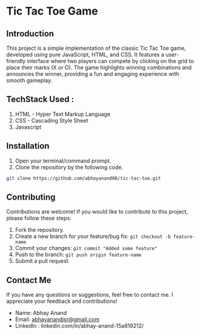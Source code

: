 # **Tic Tac Toe Game**

## Introduction
This project is a simple implementation of the classic Tic Tac Toe game, developed using pure JavaScript, HTML, and CSS. It features a user-friendly interface where two players can compete by clicking on the grid to place their marks (X or O). The game highlights winning combinations and announces the winner, providing a fun and engaging experience with smooth gameplay.

## TechStack Used :
1. HTML - Hyper Text Markup Language
2. CSS - Cascading Style Sheet
3. Javascript

## Installation
1. Open your terminal/command prompt.
2. Clone the repository by the following code.
```bash
git clone https://github.com/abhayanand08/tic-tac-toe.git
```

## Contributing
Contributions are welcome! If you would like to contribute to this project, please follow these steps:
1. Fork the repository.
2. Create a new branch for your feature/bug fix: ``` git checkout -b feature-name ```
3. Commit your changes: ``` git commit "Added some feature" ```
4. Push to the branch: ``` git push origin feature-name ```
5. Submit a pull request.

## Contact Me
If you have any questions or suggestions, feel free to contact me. I appreciate your feedback and contributions!
* Name: Abhay Anand
* Email: [abhayanandjsr@gmail.com](mailto:abhayanandjsr@gmail.com)
* LinkedIn : linkedin.com/in/abhay-anand-15a819212/



